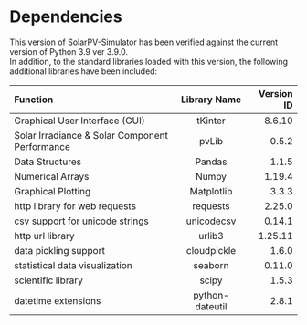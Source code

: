 # Dependencies  
This version of SolarPV-Simulator has been verified against the current version of Python 3.9 ver 3.9.0.  
In addition, to the standard libraries loaded with this version, the following additional libraries have been included:

| Function       | Library Name     | Version ID     |  
| :------------- | :----------: | -----------: |  
| Graphical User Interface (GUI) | tKinter   | 8.6.10     |  
| Solar Irradiance & Solar Component Performance   | pvLib | 0.5.2  |  
| Data Structures | Pandas | 1.1.5  |  
| Numerical Arrays | Numpy | 1.19.4  |  
| Graphical Plotting | Matplotlib | 3.3.3  |  
| http library for web requests |  requests | 2.25.0 |  
| csv support for unicode strings | unicodecsv  | 0.14.1 |  
| http url library | urlib3 |  1.25.11 |  
| data pickling support | cloudpickle | 1.6.0   |  
| statistical data visualization | seaborn | 0.11.0 |
| scientific library | scipy | 1.5.3 |  
| datetime extensions | python-dateutil | 2.8.1  |
